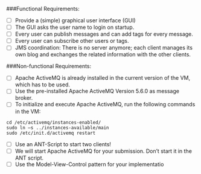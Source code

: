 ###Functional Requirements:

- [ ] Provide a (simple) graphical user interface (GUI)
- [ ] The GUI asks the user name to login on startup.
- [ ] Every user can publish messages and can add tags for every message.
- [ ] Every user can subscribe other users or tags.
- [ ] JMS coordination: There is no server anymore; each client manages its own blog and exchanges
the related information with the other clients.

###Non-functional Requirements:
- [ ] Apache ActiveMQ is already installed in the current version of the VM, which has to
be used.
- [ ] Use the pre-installed Apache ActiveMQ Version 5.6.0 as message broker.
- [ ] To initialize and execute Apache ActiveMQ, run the following commands in the VM:
```shell
cd /etc/activemq/instances-enabled/
sudo ln –s ../instances-available/main
sudo /etc/init.d/activemq restart
```
- [ ] Use an ANT-Script to start two clients!
- [ ] We will start Apache ActiveMQ for your submission. Don’t start it in the ANT script.
- [ ] Use the Model-View-Control pattern for your implementatio